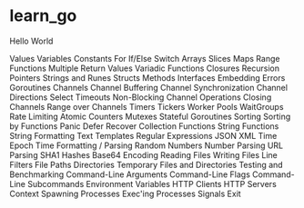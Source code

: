 # learn_go
Hello World

Values
Variables
Constants
For
If/Else
Switch
Arrays
Slices
Maps
Range
Functions
Multiple Return Values
Variadic Functions
Closures
Recursion
Pointers
Strings and Runes
Structs
Methods
Interfaces
Embedding
Errors
Goroutines
Channels
Channel Buffering
Channel Synchronization
Channel Directions
Select
Timeouts
Non-Blocking Channel Operations
Closing Channels
Range over Channels
Timers
Tickers
Worker Pools
WaitGroups
Rate Limiting
Atomic Counters
Mutexes
Stateful Goroutines
Sorting
Sorting by Functions
Panic
Defer
Recover
Collection Functions
String Functions
String Formatting
Text Templates
Regular Expressions
JSON
XML
Time
Epoch
Time Formatting / Parsing
Random Numbers
Number Parsing
URL Parsing
SHA1 Hashes
Base64 Encoding
Reading Files
Writing Files
Line Filters
File Paths
Directories
Temporary Files and Directories
Testing and Benchmarking
Command-Line Arguments
Command-Line Flags
Command-Line Subcommands
Environment Variables
HTTP Clients
HTTP Servers
Context
Spawning Processes
Exec'ing Processes
Signals
Exit